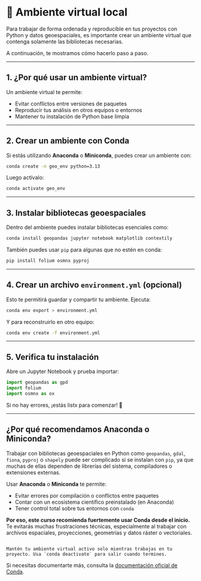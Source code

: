 # 🔹 Ambiente virtual local

Para trabajar de forma ordenada y reproducible en tus proyectos con Python y datos geoespaciales, es importante crear un ambiente virtual que contenga solamente las bibliotecas necesarias.

A continuación, te mostramos cómo hacerlo paso a paso.

---

## 1. ¿Por qué usar un ambiente virtual?

Un ambiente virtual te permite:

- Evitar conflictos entre versiones de paquetes
- Reproducir tus análisis en otros equipos o entornos
- Mantener tu instalación de Python base limpia

---

## 2. Crear un ambiente con Conda

Si estás utilizando **Anaconda** o **Miniconda**, puedes crear un ambiente con:

```bash
conda create -n geo_env python=3.13
```

Luego actívalo:

```bash
conda activate geo_env
```

---

## 3. Instalar bibliotecas geoespaciales

Dentro del ambiente puedes instalar bibliotecas esenciales como:

```bash
conda install geopandas jupyter notebook matplotlib contextily
```

También puedes usar `pip` para algunas que no estén en conda:

```bash
pip install folium osmnx pyproj
```

---

## 4. Crear un archivo `environment.yml` (opcional)

Esto te permitirá guardar y compartir tu ambiente. Ejecuta:

```bash
conda env export > environment.yml
```

Y para reconstruirlo en otro equipo:

```bash
conda env create -f environment.yml
```

---

## 5. Verifica tu instalación

Abre un Jupyter Notebook y prueba importar:

```python
import geopandas as gpd
import folium
import osmnx as ox
```

Si no hay errores, ¡estás listx para comenzar! 🚀

---

## ¿Por qué recomendamos Anaconda o Miniconda?

Trabajar con bibliotecas geoespaciales en Python como `geopandas`, `gdal`, `fiona`, `pyproj` o `shapely` puede ser complicado si se instalan con `pip`, ya que muchas de ellas dependen de librerías del sistema, compiladores o extensiones externas.

Usar **Anaconda** o **Miniconda** te permite:

- Evitar errores por compilación o conflictos entre paquetes
- Contar con un ecosistema científico preinstalado (en Anaconda)
- Tener control total sobre tus entornos con `conda`

**Por eso, este curso recomienda fuertemente usar Conda desde el inicio.**  
Te evitarás muchas frustraciones técnicas, especialmente al trabajar con archivos espaciales, proyecciones, geometrías y datos ráster o vectoriales.

```{admonition} ¡Recuerda!

Mantén tu ambiente virtual activo solo mientras trabajas en tu proyecto. Usa `conda deactivate` para salir cuando termines.
```

Si necesitas documentarte más, consulta la [documentación oficial de Conda](https://docs.conda.io/projects/conda/en/latest/user-guide/tasks/manage-environments.html).

